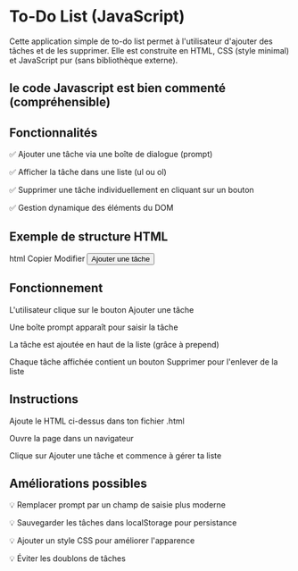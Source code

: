 # To-Do List (JavaScript)

Cette application simple de to-do list permet à l'utilisateur d'ajouter des tâches et de les supprimer. Elle est construite en HTML, CSS (style minimal) et JavaScript pur (sans bibliothèque externe).

## le code Javascript est bien commenté (compréhensible)

## Fonctionnalités

✅ Ajouter une tâche via une boîte de dialogue (prompt)

✅ Afficher la tâche dans une liste (ul ou ol)

✅ Supprimer une tâche individuellement en cliquant sur un bouton

✅ Gestion dynamique des éléments du DOM

## Exemple de structure HTML

html
Copier
Modifier
<button id="addBtn">Ajouter une tâche</button>

<ul id="liste"></ul>

## Fonctionnement

L'utilisateur clique sur le bouton Ajouter une tâche

Une boîte prompt apparaît pour saisir la tâche

La tâche est ajoutée en haut de la liste (grâce à prepend)

Chaque tâche affichée contient un bouton Supprimer pour l'enlever de la liste

## Instructions

Ajoute le HTML ci-dessus dans ton fichier .html

Ouvre la page dans un navigateur

Clique sur Ajouter une tâche et commence à gérer ta liste

## Améliorations possibles

💡 Remplacer prompt par un champ de saisie plus moderne

💡 Sauvegarder les tâches dans localStorage pour persistance

💡 Ajouter un style CSS pour améliorer l'apparence

💡 Éviter les doublons de tâches
